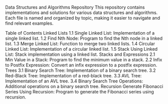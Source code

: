 Data Structures and Algorithms Repository
This repository contains implementations and solutions for various data structures and algorithms. Each file is named and organized by topic, making it easier to navigate and find relevant examples.

Table of Contents
Linked Lists
1.1 Single Linked List: Implementation of a single linked list.
1.2 Find Nth Node: Program to find the Nth node in a linked list.
1.3 Merge Linked List: Function to merge two linked lists.
1.4 Circular Linked List: Implementation of a circular linked list.
1.5 Stack Using Linked List: Stack implementation using a linked list.
Stacks and Expressions
2.1 Min Value in a Stack: Program to find the minimum value in a stack.
2.2 Infix to Postfix Expression: Convert an infix expression to a postfix expression.
Trees
3.1 Binary Search Tree: Implementation of a binary search tree.
3.2 Red-Black Tree: Implementation of a red-black tree.
3.3 AVL Tree: Implementation of an AVL tree.
3.4 Binary Search Tree Operations: Additional operations on a binary search tree.
Recursion
Generate Fibonacci Series Using Recursion: Program to generate the Fibonacci series using recursion.
